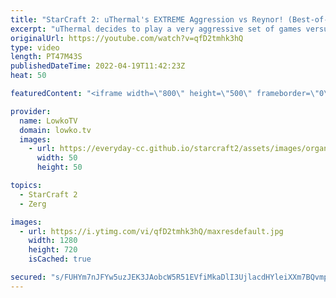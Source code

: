 ```yaml
---
title: "StarCraft 2: uThermal's EXTREME Aggression vs Reynor! (Best-of-3)"
excerpt: "uThermal decides to play a very aggressive set of games versus Reynor in StarCraft 2 with a variety of build orders and strategies.  Support my work on Patreon: https://www.patreon.com/lowkotv Become a YouTube member: https://lowko.tv/join  uThermal on Twitch: https://twitch.tv/uthermalsc2 Reynor on"
originalUrl: https://youtube.com/watch?v=qfD2tmhk3hQ
type: video
length: PT47M43S
publishedDateTime: 2022-04-19T11:42:23Z
heat: 50

featuredContent: "<iframe width=\"800\" height=\"500\" frameborder=\"0\" src=\"https://www.youtube.com/embed/qfD2tmhk3hQ\" allow=\"accelerometer; autoplay; encrypted-media; gyroscope; picture-in-picture\" allowfullscreen></iframe>"

provider:
  name: LowkoTV
  domain: lowko.tv
  images:
    - url: https://everyday-cc.github.io/starcraft2/assets/images/organizations/lowko.tv-50x50.jpg
      width: 50
      height: 50

topics:
  - StarCraft 2
  - Zerg

images:
  - url: https://i.ytimg.com/vi/qfD2tmhk3hQ/maxresdefault.jpg
    width: 1280
    height: 720
    isCached: true

secured: "s/FUHYm7nJFYw5uzJEK3JAobcW5R51EVfiMkaDlI3UjlacdHYleiXXm7BQvmpJR/ZV+QcCr4o+Ynfq17D/2CrCEhMop085153nZkITctzOSczER7dJhDVDTSbSGPeGGgUVNd6nZATFkFTe5t63DpMdz4Q7kHUUAxsgEIDqlaTR4oF6HPmBWqkbirndjYxKFZnT48BC84fmUFEXtb/um0IsrFvx4Ud8N2Qn73CnK1voajbLv7qxOieI/ZUweIOglsLzlv7w856n8pOXhB+histhu3qiiazZMPWpww7DbeY3/ObUwk5eKr8CHYml5ldnXxqvmfKKSzdItsdb5fje6aMZPqG9N8zwlIK5aSRYkPi9V3IBUc3AtWTTFG9S/WO2G7nsE2nRcMBQS2IeHMmKCQZmLFyrfqWvwrW6z3mABQkME=;BgbCytsOMqXMoVBpfLmIjQ=="
---
```


